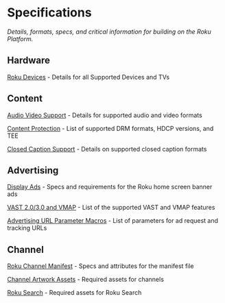 # Specifications
_Details, formats, specs, and critical information for building on the Roku Platform._

## Hardware

[Roku Devices](https://github.com/rokudev/docs/blob/master/develop/specifications/roku-devices.md) - Details for all Supported Devices and TVs

## Content

[Audio Video Support](https://github.com/rokudev/docs/blob/master/develop/specifications/audio-video-support.md) - Details for supported audio and video formats

[Content Protection](https://github.com/rokudev/docs/blob/master/develop/specifications/content-protection.md) - List of supported DRM formats, HDCP versions, and TEE

[Closed Caption Support](https://github.com/rokudev/docs/blob/master/develop/specifications/closed-captioning.md) - Details on supported closed caption formats

## Advertising

[Display Ads](https://github.com/rokudev/docs/blob/master/design/display-ads.md#display-ad-specs) - Specs and requirements for the Roku home screen banner ads

[VAST 2.0/3.0 and VMAP](https://github.com/rokudev/docs/blob/master/develop/specifications/vast-vmap-support.md) - List of the supported VAST and VMAP features

[Advertising URL Parameter Macros](https://github.com/rokudev/docs/blob/master/develop/specifications/ad-parameter-macros.md) - List of parameters for ad request and tracking URLs

## Channel

[Roku Channel Manifest](https://github.com/rokudev/docs/blob/master/develop/specifications/manifest.md) - Specs and attributes for the manifest file

[Channel Artwork Assets](https://github.com/rokudev/docs/blob/master/design/channel-artwork.md) - Required assets for channels

[Roku Search](https://github.com/rokudev/docs/blob/master/publish/platform-features/search.md) - Required assets for Roku Search
